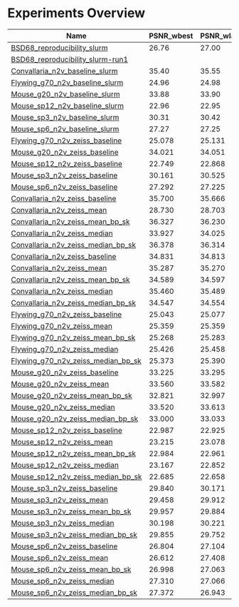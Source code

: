 # Experiments Overview

| Name | PSNR_wbest | PSNR_wlast | bestPSNR_wbest | bestPSNR_wlast | Replacement |
|------|------------|------------|----------------|----------------|-------------|
|[BSD68_reproducibility_slurm](./experiments/BSD68_reproducibility_slurm)| 26.76 | 27.00 | 26.86 | 27.00 | uniform_withCP |
|[BSD68_reproducibility_slurm-run1](./experiments/BSD68_reproducibility_slurm-run1)|  |  |  |  | uniform_withCP | uniform_withoutCP |
|[Convallaria_n2v_baseline_slurm](./experiments/Convallaria_n2v_baseline_slurm)| 35.40 | 35.55 | 35.43 | 35.57 | uniform_withoutCP |
|[Flywing_g70_n2v_baseline_slurm](./experiments/Flywing_g70_n2v_baseline_slurm)| 24.96 | 24.98 | 24.99 | 25.02 | uniform_withoutCP |
|[Mouse_g20_n2v_baseline_slurm](./experiments/Mouse_g20_n2v_baseline_slurm)| 33.88 | 33.90 | 33.90 | 33.90 | uniform_withoutCP |
|[Mouse_sp12_n2v_baseline_slurm](./experiments/Mouse_sp12_n2v_baseline_slurm)| 22.96 | 22.95 | 32.66 | 33.42 | uniform_withoutCP |
|[Mouse_sp3_n2v_baseline_slurm](./experiments/Mouse_sp3_n2v_baseline_slurm)| 30.31 | 30.42 | 34.65 | 34.75 | uniform_withoutCP |
|[Mouse_sp6_n2v_baseline_slurm](./experiments/Mouse_sp6_n2v_baseline_slurm)| 27.27 | 27.25 | 34.38 | 34.42 | uniform_withoutCP |
|[Flywing_g70_n2v_zeiss_baseline](experiments/Flywing_g70_n2v_zeiss_baseline)           | 25.078 |          25.131 |          25.105 |          25.160 ||
|[Mouse_g20_n2v_zeiss_baseline](experiments/Mouse_g20_n2v_zeiss_baseline)               | 34.021 |          34.051 |          34.030 |          34.060 ||
|[Mouse_sp12_n2v_zeiss_baseline](experiments/Mouse_sp12_n2v_zeiss_baseline)             | 22.749 |          22.868 |          32.741 |          32.812 ||
|[Mouse_sp3_n2v_zeiss_baseline](experiments/Mouse_sp3_n2v_zeiss_baseline)               | 30.161 |          30.525 |          34.859 |          34.924 ||
|[Mouse_sp6_n2v_zeiss_baseline](experiments/Mouse_sp6_n2v_zeiss_baseline)               | 27.292 |          27.225 |          34.067 |          34.040 ||
|[Convallaria_n2v_zeiss_baseline](experiments/Convallaria_n2v_zeiss_baseline)           | 35.700 |          35.666 |          35.738 |          35.688 ||
|[Convallaria_n2v_zeiss_mean](experiments/Convallaria_n2v_zeiss_mean)                   | 28.730 |          28.703 |          30.610 |          30.602 ||
|[Convallaria_n2v_zeiss_mean_bp_sk](experiments/Convallaria_n2v_zeiss_mean_bp_sk)       | 36.327 |          36.230 |          36.380 |          36.367 ||
|[Convallaria_n2v_zeiss_median](experiments/Convallaria_n2v_zeiss_median)               | 33.927 |          34.025 |          34.332 |          34.390 ||
|[Convallaria_n2v_zeiss_median_bp_sk](experiments/Convallaria_n2v_zeiss_median_bp_sk)   | 36.378 |          36.314 |          36.410 |          36.492 ||
|[Convallaria_n2v_zeiss_baseline](experiments/Convallaria_n2v_zeiss_baseline)           | 34.831 |          34.813 |          34.851 |          34.852 ||
|[Convallaria_n2v_zeiss_mean](experiments/Convallaria_n2v_zeiss_mean)                   | 35.287 |          35.270 |          35.311 |          35.332 ||
|[Convallaria_n2v_zeiss_mean_bp_sk](experiments/Convallaria_n2v_zeiss_mean_bp_sk)       | 34.589 |          34.597 |          34.638 |          34.660 ||
|[Convallaria_n2v_zeiss_median](experiments/Convallaria_n2v_zeiss_median)               | 35.460 |          35.489 |          35.498 |          35.519 ||
|[Convallaria_n2v_zeiss_median_bp_sk](experiments/Convallaria_n2v_zeiss_median_bp_sk)   | 34.547 |          34.554 |          34.591 |          34.591 ||
|[Flywing_g70_n2v_zeiss_baseline](experiments/Flywing_g70_n2v_zeiss_baseline)           | 25.043 |          25.077 |          25.074 |          25.105 ||
|[Flywing_g70_n2v_zeiss_mean](experiments/Flywing_g70_n2v_zeiss_mean)                   | 25.359 |          25.359 |          25.413 |          25.413 ||
|[Flywing_g70_n2v_zeiss_mean_bp_sk](experiments/Flywing_g70_n2v_zeiss_mean_bp_sk)       | 25.268 |          25.283 |          25.318 |          25.332 ||
|[Flywing_g70_n2v_zeiss_median](experiments/Flywing_g70_n2v_zeiss_median)               | 25.426 |          25.458 |          25.474 |          25.515 ||
|[Flywing_g70_n2v_zeiss_median_bp_sk](experiments/Flywing_g70_n2v_zeiss_median_bp_sk)   | 25.373 |          25.390 |          25.415 |          25.430 ||
|[Mouse_g20_n2v_zeiss_baseline](experiments/Mouse_g20_n2v_zeiss_baseline)               | 33.225 |          33.295 |          33.261 |          33.316 ||
|[Mouse_g20_n2v_zeiss_mean](experiments/Mouse_g20_n2v_zeiss_mean)                       | 33.560 |          33.582 |          33.646 |          33.670 ||
|[Mouse_g20_n2v_zeiss_mean_bp_sk](experiments/Mouse_g20_n2v_zeiss_mean_bp_sk)           | 32.821 |          32.997 |          33.031 |          33.056 ||
|[Mouse_g20_n2v_zeiss_median](experiments/Mouse_g20_n2v_zeiss_median)                   | 33.520 |          33.613 |          33.588 |          33.659 ||
|[Mouse_g20_n2v_zeiss_median_bp_sk](experiments/Mouse_g20_n2v_zeiss_median_bp_sk)       | 33.000 |          33.033 |          33.039 |          33.070 ||
|[Mouse_sp12_n2v_zeiss_baseline](experiments/Mouse_sp12_n2v_zeiss_baseline)             | 22.987 |          22.925 |          33.449 |          33.471 ||
|[Mouse_sp12_n2v_zeiss_mean](experiments/Mouse_sp12_n2v_zeiss_mean)                     | 23.215 |          23.078 |          32.697 |          32.866 ||
|[Mouse_sp12_n2v_zeiss_mean_bp_sk](experiments/Mouse_sp12_n2v_zeiss_mean_bp_sk)         | 22.984 |          22.961 |          32.083 |          32.360 ||
|[Mouse_sp12_n2v_zeiss_median](experiments/Mouse_sp12_n2v_zeiss_median)                 | 23.167 |          22.852 |          32.750 |          33.073 ||
|[Mouse_sp12_n2v_zeiss_median_bp_sk](experiments/Mouse_sp12_n2v_zeiss_median_bp_sk)     | 22.685 |          22.658 |          31.722 |          32.066 ||
|[Mouse_sp3_n2v_zeiss_baseline](experiments/Mouse_sp3_n2v_zeiss_baseline)               | 29.840 |          30.171 |          34.371 |          34.470 ||
|[Mouse_sp3_n2v_zeiss_mean](experiments/Mouse_sp3_n2v_zeiss_mean)                       | 29.458 |          29.912 |          33.795 |          33.792 ||
|[Mouse_sp3_n2v_zeiss_mean_bp_sk](experiments/Mouse_sp3_n2v_zeiss_mean_bp_sk)           | 29.957 |          29.884 |          33.313 |          33.485 ||
|[Mouse_sp3_n2v_zeiss_median](experiments/Mouse_sp3_n2v_zeiss_median)                   | 30.198 |          30.221 |          34.691 |          34.742 ||
|[Mouse_sp3_n2v_zeiss_median_bp_sk](experiments/Mouse_sp3_n2v_zeiss_median_bp_sk)       | 29.855 |          29.752 |          33.493 |          33.504 ||
|[Mouse_sp6_n2v_zeiss_baseline](experiments/Mouse_sp6_n2v_zeiss_baseline)               | 26.804 |          27.104 |          33.663 |          34.079 ||
|[Mouse_sp6_n2v_zeiss_mean](experiments/Mouse_sp6_n2v_zeiss_mean)                       | 26.612 |          27.408 |          33.652 |          34.041 ||
|[Mouse_sp6_n2v_zeiss_mean_bp_sk](experiments/Mouse_sp6_n2v_zeiss_mean_bp_sk)           | 26.998 |          27.063 |          32.860 |          33.098 ||
|[Mouse_sp6_n2v_zeiss_median](experiments/Mouse_sp6_n2v_zeiss_median)                   | 27.310 |          27.066 |          33.379 |          33.882 ||
|[Mouse_sp6_n2v_zeiss_median_bp_sk](experiments/Mouse_sp6_n2v_zeiss_median_bp_sk)       | 27.372 |          26.943 |          33.178 |          33.211 ||
